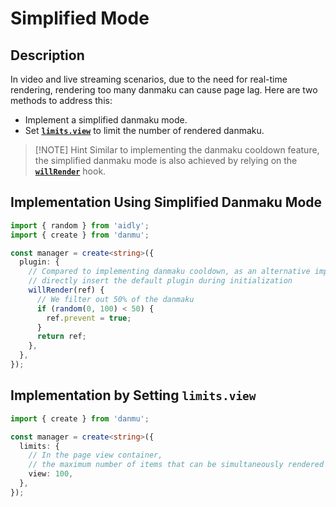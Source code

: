 # Simplified Mode

## Description

In video and live streaming scenarios, due to the need for real-time rendering, rendering too many danmaku can cause page lag. Here are two methods to address this:

- Implement a simplified danmaku mode.
- Set [**`limits.view`**](../reference/manager-configuration/#config-limits) to limit the number of rendered danmaku.

> [!NOTE] Hint
> Similar to implementing the danmaku cooldown feature, the simplified danmaku mode is also achieved by relying on the [**`willRender`**](../reference/manager-hooks/#hooks-willrender) hook.

## Implementation Using Simplified Danmaku Mode

```ts {10}
import { random } from 'aidly';
import { create } from 'danmu';

const manager = create<string>({
  plugin: {
    // Compared to implementing danmaku cooldown, as an alternative implementation,
    // directly insert the default plugin during initialization
    willRender(ref) {
      // We filter out 50% of the danmaku
      if (random(0, 100) < 50) {
        ref.prevent = true;
      }
      return ref;
    },
  },
});
```

## Implementation by Setting `limits.view`

```ts {7}
import { create } from 'danmu';

const manager = create<string>({
  limits: {
    // In the page view container,
    // the maximum number of items that can be simultaneously rendered is `100`.
    view: 100,
  },
});
```
